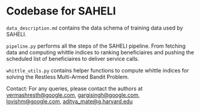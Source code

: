 # Codebase for SAHELI

`data_description.md` contains the data schema of training data used by SAHELI.

`pipeline.py` performs all the steps of the SAHELI pipeline. From fetching data and computing whittle indices to ranking beneficiaires and pushing the scheduled list of beneficiaires to deliver service calls.

`whittle_utils.py` contains helper functions to compute whittle indices for solving the Restless Multi-Armed Bandit Problem.


Contact: For any queries, please contact the authors at vermashresth@google.com, gargisingh@google.com, lovishm@google.com, aditya_mate@g.harvard.edu
